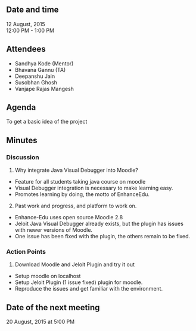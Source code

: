 ## Date and time
12 August, 2015
<br/>12:00 PM - 1:00 PM

## Attendees
- Sandhya Kode (Mentor)
- Bhavana Gannu (TA)
- Deepanshu Jain
- Susobhan Ghosh
- Vanjape Rajas Mangesh

## Agenda
To get a basic idea of the project

## Minutes
### Discussion
1. Why integrate Java Visual Debugger into Moodle?
 - Feature for all students taking java course on moodle
 - Visual Debugger integration is necessary to make learning easy.
 - Promotes learning by doing, the motto of EnhanceEdu.
2. Past work and progress, and platform to work on.
 - Enhance-Edu uses open source Moodle 2.8
 - Jeloit Java Visual Debugger already exists, but the plugin has issues with newer versions of Moodle.
 - One issue has been fixed with the plugin, the others remain to be fixed.

### Action Points
1. Download Moodle and Jeloit Plugin and try it out
 - Setup moodle on localhost
 - Setup Jeloit Plugin (1 issue fixed) plugin for moodle.
 - Reproduce the issues and get familiar with the environment.

## Date of the next meeting
20 August, 2015 at 5:00 PM